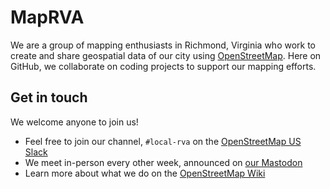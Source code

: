 # MapRVA

We are a group of mapping enthusiasts in Richmond, Virginia who work to create and share geospatial data of our city using [OpenStreetMap](https://www.openstreetmap.org).
Here on GitHub, we collaborate on coding projects to support our mapping efforts.

## Get in touch

We welcome anyone to join us!
- Feel free to join our channel, `#local-rva` on the [OpenStreetMap US Slack](https://openstreetmap.us/get-involved/slack/)
- We meet in-person every other week, announced on [our Mastodon](https://en.osm.town/@maprva)
- Learn more about what we do on the [OpenStreetMap Wiki](https://wiki.openstreetmap.org/wiki/Richmond,_Virginia)
